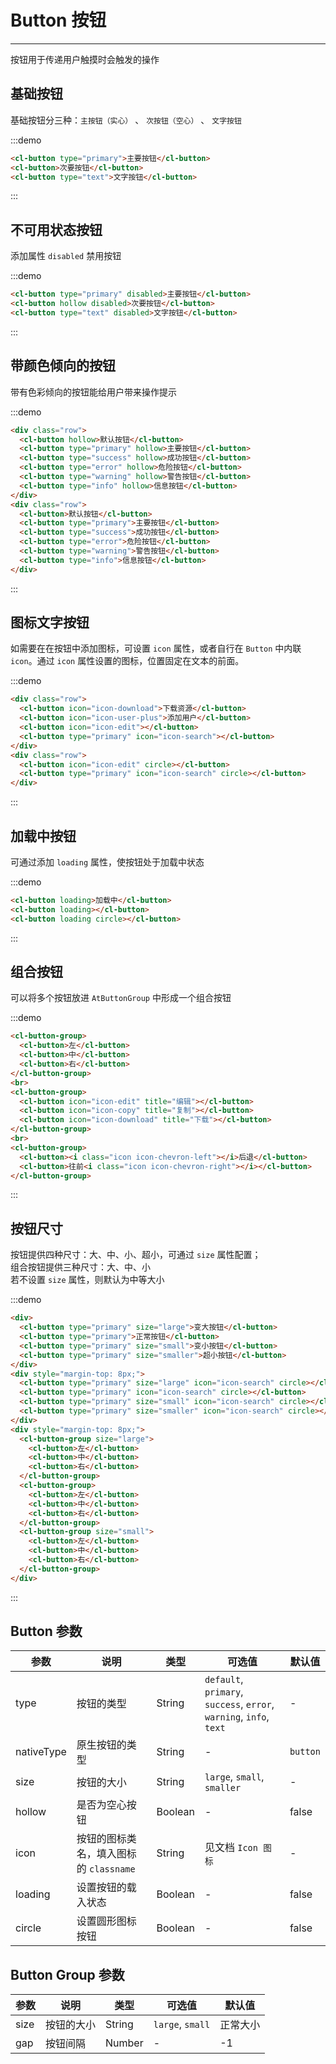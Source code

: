 # Button 按钮

----

按钮用于传递用户触摸时会触发的操作

## 基础按钮

基础按钮分三种：`主按钮（实心）` 、 `次按钮（空心）` 、 `文字按钮`

:::demo
```html
<cl-button type="primary">主要按钮</cl-button>
<cl-button>次要按钮</cl-button>
<cl-button type="text">文字按钮</cl-button>
```
:::

## 不可用状态按钮

添加属性 `disabled` 禁用按钮

:::demo
```html
<cl-button type="primary" disabled>主要按钮</cl-button>
<cl-button hollow disabled>次要按钮</cl-button>
<cl-button type="text" disabled>文字按钮</cl-button>
```
:::

## 带颜色倾向的按钮

带有色彩倾向的按钮能给用户带来操作提示

:::demo
```html
<div class="row">
  <cl-button hollow>默认按钮</cl-button>
  <cl-button type="primary" hollow>主要按钮</cl-button>
  <cl-button type="success" hollow>成功按钮</cl-button>
  <cl-button type="error" hollow>危险按钮</cl-button>
  <cl-button type="warning" hollow>警告按钮</cl-button>
  <cl-button type="info" hollow>信息按钮</cl-button>
</div>
<div class="row">
  <cl-button>默认按钮</cl-button>
  <cl-button type="primary">主要按钮</cl-button>
  <cl-button type="success">成功按钮</cl-button>
  <cl-button type="error">危险按钮</cl-button>
  <cl-button type="warning">警告按钮</cl-button>
  <cl-button type="info">信息按钮</cl-button>
</div>
```
:::

## 图标文字按钮

如需要在在按钮中添加图标，可设置 `icon` 属性，或者自行在 `Button` 中内联 `icon`。通过 `icon` 属性设置的图标，位置固定在文本的前面。

:::demo
```html
<div class="row">
  <cl-button icon="icon-download">下载资源</cl-button>
  <cl-button icon="icon-user-plus">添加用户</cl-button>
  <cl-button icon="icon-edit"></cl-button>
  <cl-button type="primary" icon="icon-search"></cl-button>
</div>
<div class="row">
  <cl-button icon="icon-edit" circle></cl-button>
  <cl-button type="primary" icon="icon-search" circle></cl-button>
</div>
```
:::

## 加载中按钮

可通过添加 `loading` 属性，使按钮处于加载中状态

:::demo
```html
<cl-button loading>加载中</cl-button>
<cl-button loading></cl-button>
<cl-button loading circle></cl-button>
```
:::

## 组合按钮

可以将多个按钮放进 `AtButtonGroup` 中形成一个组合按钮

:::demo
```html
<cl-button-group>
  <cl-button>左</cl-button>
  <cl-button>中</cl-button>
  <cl-button>右</cl-button>
</cl-button-group>
<br>
<cl-button-group>
  <cl-button icon="icon-edit" title="编辑"></cl-button>
  <cl-button icon="icon-copy" title="复制"></cl-button>
  <cl-button icon="icon-download" title="下载"></cl-button>
</cl-button-group>
<br>
<cl-button-group>
  <cl-button><i class="icon icon-chevron-left"></i>后退</cl-button>
  <cl-button>往前<i class="icon icon-chevron-right"></i></cl-button>
</cl-button-group>
```
:::

## 按钮尺寸

按钮提供四种尺寸：大、中、小、超小，可通过 `size` 属性配置；<br>
组合按钮提供三种尺寸：大、中、小<br>
若不设置 `size` 属性，则默认为中等大小

:::demo
```html
<div>
  <cl-button type="primary" size="large">变大按钮</cl-button>
  <cl-button type="primary">正常按钮</cl-button>
  <cl-button type="primary" size="small">变小按钮</cl-button>
  <cl-button type="primary" size="smaller">超小按钮</cl-button>
</div>
<div style="margin-top: 8px;">
  <cl-button type="primary" size="large" icon="icon-search" circle></cl-button>
  <cl-button type="primary" icon="icon-search" circle></cl-button>
  <cl-button type="primary" size="small" icon="icon-search" circle></cl-button>
  <cl-button type="primary" size="smaller" icon="icon-search" circle></cl-button>
</div>
<div style="margin-top: 8px;">
  <cl-button-group size="large">
    <cl-button>左</cl-button>
    <cl-button>中</cl-button>
    <cl-button>右</cl-button>
  </cl-button-group>
  <cl-button-group>
    <cl-button>左</cl-button>
    <cl-button>中</cl-button>
    <cl-button>右</cl-button>
  </cl-button-group>
  <cl-button-group size="small">
    <cl-button>左</cl-button>
    <cl-button>中</cl-button>
    <cl-button>右</cl-button>
  </cl-button-group>
</div>
```
:::

## Button 参数

| 参数      | 说明          | 类型      | 可选值                           | 默认值  |
|---------- |-------------- |---------- |--------------------------------  |-------- |
| type | 按钮的类型 | String | `default`, `primary`, `success`, `error`, `warning`, `info`, `text` | - |
| nativeType | 原生按钮的类型 | String | - | `button` |
| size | 按钮的大小 | String | `large`, `small`, `smaller` | - |
| hollow | 是否为空心按钮 | Boolean | - | false |
| icon | 按钮的图标类名，填入图标的 `classname` | String | 见文档 `Icon 图标` | - |
| loading | 设置按钮的载入状态 | Boolean | - | false |
| circle | 设置圆形图标按钮 | Boolean | - | false |

## Button Group 参数

| 参数      | 说明          | 类型      | 可选值                           | 默认值  |
|---------- |-------------- |---------- |--------------------------------  |-------- |
| size | 按钮的大小 | String | `large`, `small` | 正常大小 |
| gap | 按钮间隔 | Number | - | -1 |

<style lang="scss" scoped>
  .row {
    .at-btn + .at-btn {
      margin-left: 8px;
    }

    & + .row {
      margin-top: 8px;
    }
    .at-btn-group .at-btn {
      margin-left: 0;
    }
  }
  .at-btn-group {
    margin-left: 8px;
    margin-top: 16px;
  }
</style>
